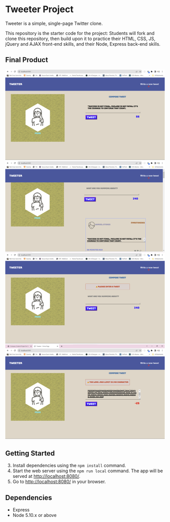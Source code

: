 # Tweeter Project

Tweeter is a simple, single-page Twitter clone.

This repository is the starter code for the project: Students will fork and clone this repository, then build upon it to practice their HTML, CSS, JS, jQuery and AJAX front-end skills, and their Node, Express back-end skills.

## Final Product

!["compose tweet"](https://github.com/prabhjotka/tweeter/blob/master/docs/compose-tweet.png?raw=true)
!["Get tweets"](https://github.com/prabhjotka/tweeter/blob/master/docs/getTweet.png?raw=true)
!["checkForEmptytweet"](https://github.com/prabhjotka/tweeter/blob/master/docs/emptytweetchecking.png?raw=true)
!["checkForMaxLengthtweet"](https://github.com/prabhjotka/tweeter/blob/master/docs/Maxlenthof%20tweet.png?raw=true)

## Getting Started

3. Install dependencies using the `npm install` command.
4. Start the web server using the `npm run local` command. The app will be served at <http://localhost:8080/>.
5. Go to <http://localhost:8080/> in your browser.

## Dependencies

- Express
- Node 5.10.x or above
